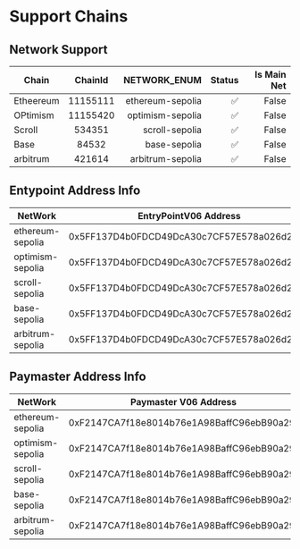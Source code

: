 # Support Chains


## Network Support

| Chain     | ChainId  |     NETWORK_ENUM | Status | Is Main Net |
| --------- | :------: | ---------------: | -----: | ----------: |
| Etheereum | 11155111 | ethereum-sepolia |      ✅ |       False |
| OPtimism  | 11155420 | optimism-sepolia |      ✅ |       False |
| Scroll    |  534351  |   scroll-sepolia |      ✅ |       False |
| Base      |  84532   |     base-sepolia |      ✅ |       False |
| arbitrum  |  421614  | arbitrum-sepolia |      ✅ |       False |

## Entypoint  Address Info 

| NetWork          |           EntryPointV06 Address            |                           EntryPointV07 Address |
| ---------------- | :----------------------------------------: | ----------------------------------------------: |
| ethereum-sepolia | 0x5FF137D4b0FDCD49DcA30c7CF57E578a026d2789 | 0x0000000071727De22E5E9d8BAf0edAc6f37da032 |
| optimism-sepolia | 0x5FF137D4b0FDCD49DcA30c7CF57E578a026d2789 | 0xF2147CA7f18e8014b76e1A98BaffC96ebB90a29f|
| scroll-sepolia   | 0x5FF137D4b0FDCD49DcA30c7CF57E578a026d2789 | 0x3Da96267B98a33267249734FD8FFeC75093D3085 |
| base-sepolia     | 0x5FF137D4b0FDCD49DcA30c7CF57E578a026d2789 | 0x3Da96267B98a33267249734FD8FFeC75093D3085|
| arbitrum-sepolia | 0x5FF137D4b0FDCD49DcA30c7CF57E578a026d2789 | 0x3Da96267B98a33267249734FD8FFeC75093D3085 |

## Paymaster Address Info

| NetWork          |              Paymaster V06 Address              |                           Paymaster V07 Address |
| ---------------- | :---------------------------------------------: | ----------------------------------------------: |
| ethereum-sepolia | 0xF2147CA7f18e8014b76e1A98BaffC96ebB90a29f | 0x3Da96267B98a33267249734FD8FFeC75093D3085 |
| optimism-sepolia | 0xF2147CA7f18e8014b76e1A98BaffC96ebB90a29f| 0xF2147CA7f18e8014b76e1A98BaffC96ebB90a29f |
| scroll-sepolia   | 0xF2147CA7f18e8014b76e1A98BaffC96ebB90a29f | 0x3Da96267B98a33267249734FD8FFeC75093D3085 |
| base-sepolia     | 0xF2147CA7f18e8014b76e1A98BaffC96ebB90a29f| 0x3Da96267B98a33267249734FD8FFeC75093D3085 |
| arbitrum-sepolia | 0xF2147CA7f18e8014b76e1A98BaffC96ebB90a29f| 0x3Da96267B98a33267249734FD8FFeC75093D3085 |